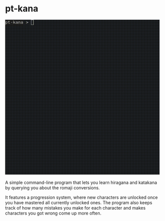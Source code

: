 # pt-kana
<img src="pt-kana.gif" alt="image" width="500"/>

A simple command-line program that lets you learn hiragana and katakana by querying you about the romaji conversions.

It features a progression system, where new characters are unlocked once you have mastered all currently unlocked ones. The program also keeps track of how many mistakes you make for each character and makes characters you got wrong come up more often.
